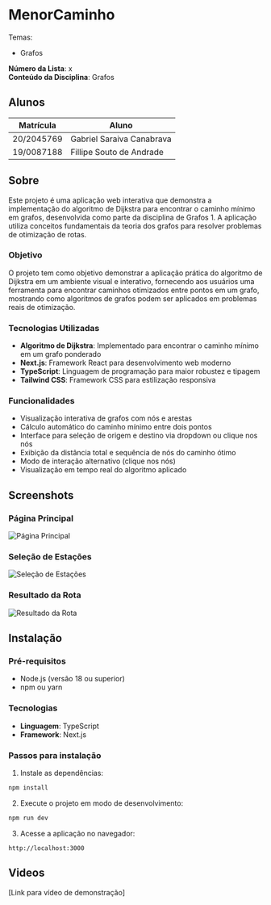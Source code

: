 # MenorCaminho

Temas:
- Grafos

**Número da Lista**: x<br>
**Conteúdo da Disciplina**: Grafos <br>

## Alunos
|Matrícula | Aluno |
| -- | -- |
| 20/2045769  |  Gabriel Saraiva Canabrava|
| 19/0087188  |  Fillipe Souto de Andrade |

## Sobre 

Este projeto é uma aplicação web interativa que demonstra a implementação do algoritmo de Dijkstra para encontrar o caminho mínimo em grafos, desenvolvida como parte da disciplina de Grafos 1. A aplicação utiliza conceitos fundamentais da teoria dos grafos para resolver problemas de otimização de rotas.

### Objetivo
O projeto tem como objetivo demonstrar a aplicação prática do algoritmo de Dijkstra em um ambiente visual e interativo, fornecendo aos usuários uma ferramenta para encontrar caminhos otimizados entre pontos em um grafo, mostrando como algoritmos de grafos podem ser aplicados em problemas reais de otimização.

### Tecnologias Utilizadas
- **Algoritmo de Dijkstra**: Implementado para encontrar o caminho mínimo em um grafo ponderado
- **Next.js**: Framework React para desenvolvimento web moderno
- **TypeScript**: Linguagem de programação para maior robustez e tipagem
- **Tailwind CSS**: Framework CSS para estilização responsiva

### Funcionalidades
- Visualização interativa de grafos com nós e arestas
- Cálculo automático do caminho mínimo entre dois pontos
- Interface para seleção de origem e destino via dropdown ou clique nos nós
- Exibição da distância total e sequência de nós do caminho ótimo
- Modo de interação alternativo (clique nos nós)
- Visualização em tempo real do algoritmo aplicado

## Screenshots

### Página Principal
![Página Principal](public/interface_principal.png)

### Seleção de Estações
![Seleção de Estações](public/selecao_pontos.png)

### Resultado da Rota
![Resultado da Rota](public/resultado_caminho.png)

## Instalação 

### Pré-requisitos
- Node.js (versão 18 ou superior)
- npm ou yarn

### Tecnologias
- **Linguagem**: TypeScript
- **Framework**: Next.js

### Passos para instalação

1. Instale as dependências:
```bash
npm install
```

2. Execute o projeto em modo de desenvolvimento:
```bash
npm run dev
```

3. Acesse a aplicação no navegador:
```
http://localhost:3000
```

## Videos

[Link para vídeo de demonstração]
